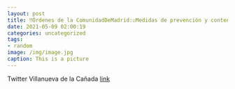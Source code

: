 ```yaml
---
layout: post
title: ‼Órdenes de la ComunidadDeMadrid:☑️Medidas de prevención y contención para todo el territorio a partir de las 00:00 horas del ...
date: 2021-05-09 02:00:19
categories: uncategorized
tags:
- random
image: /img/image.jpg
caption: This is a picture
---
```

Twitter Villanueva de la Cañada [link](https://twitter.com/AytoVDLCanada/status/1390948632728309765)
